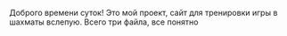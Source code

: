 Доброго времени суток! Это мой проект, сайт для тренировки игры в шахматы вслепую. Всего три файла, все понятно
